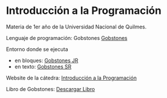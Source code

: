 # Introducción a la Programación
Materia de 1er año de la Universidad Nacional de Quilmes.

Lenguaje de programación: Gobstones [Gobstones](http://www.gobstones.org/)

Entorno donde se ejecuta 
* en bloques: [Gobstones JR](https://gobstones.github.io/gobstones-web/#/blocks?course=gobstones/curso-InPr-UNQ)
* en texto: [Gobstones SR](https://gobstones.github.io/gobstones-sr/?course=gobstones/curso-InPr-UNQ)

Website de la cátedra: [Introducción a la Programación](http://inpr.web.unq.edu.ar/)

Libro de Gobstones: [Descargar Libro](http://inpr.web.unq.edu.ar/el-libro-de-gobstones/?dl_id=35)



